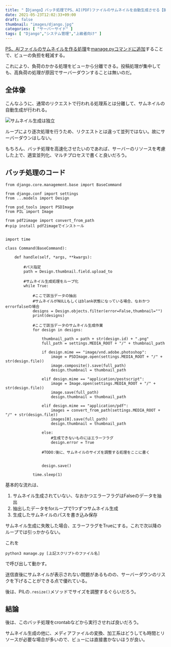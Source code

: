 ```yaml
---
title: "【Django】バッチ処理でPS、AI(PDF)ファイルのサムネイルを自動生成させる【BaseCommand】"
date: 2021-05-23T12:02:33+09:00
draft: false
thumbnail: "images/django.jpg"
categories: [ "サーバーサイド" ]
tags: [ "Django","システム管理","上級者向け" ]
---
```


[PS、AIファイルのサムネイルを作る処理](/post/django-aips-thumbnail-autocreate/)を[manage.pyコマンドに追加](/post/django-command-add/)することで、ビューの負担を軽減する。

これにより、負荷のかかる処理をビューから分離できる。投稿処理が集中しても、高負荷の処理が原因でサーバーダウンすることは無いのだ。

## 全体像

こんなふうに、通常のリクエストで行われる処理系とは分離して、サムネイルの自動生成が行われる。

<div class="img-center"><img src="/images/Screenshot from 2021-05-23 15-19-04.png" alt="サムネイル生成は独立"></div>


ループにより逐次処理を行うため、リクエストとは違って並列ではない。故にサーバーダウンはしない。

もちろん、バッチ処理を高速化させたいのであれば、サーバーのリソースを考慮した上で、適宜並列化、マルチプロセスで書くと良いだろう。


## バッチ処理のコード


    from django.core.management.base import BaseCommand
    
    from django.conf import settings
    from ...models import Design
    
    from psd_tools import PSDImage
    from PIL import Image
    
    from pdf2image import convert_from_path
    #↑pip install pdf2imageでインストール
    
    
    import time
    
    class Command(BaseCommand):
    
        def handle(self, *args, **kwargs):
    
            #パス指定
            path = Design.thumbnail.field.upload_to
    
            #サムネイル生成処理をループ化
            while True:
    
                #ここで該当データの抽出
                #サムネイルがNULLもしくはblank状態になっている場合、なおかつerrorfalseの場合
                designs = Design.objects.filter(error=False,thumbnail="")
                print(designs)
    
                #ここで該当データのサムネイル生成作業
                for design in designs:
    
                    thumbnail_path = path + str(design.id) + ".png"
                    full_path = settings.MEDIA_ROOT + "/" + thumbnail_path
    
                    if design.mime == "image/vnd.adobe.photoshop":
                        image = PSDImage.open(settings.MEDIA_ROOT + "/" + str(design.file))
                        image.composite().save(full_path)
                        design.thumbnail = thumbnail_path
    
                    elif design.mime == "application/postscript":
                        image = Image.open(settings.MEDIA_ROOT + "/" + str(design.file))
                        image.save(full_path)
                        design.thumbnail = thumbnail_path
    
                    elif design.mime == "application/pdf":
                        images = convert_from_path(settings.MEDIA_ROOT + "/" + str(design.file))
                        images[0].save(full_path)
                        design.thumbnail = thumbnail_path
    
                    else:
                        #生成できないものにはエラーフラグ
                        design.error = True
    
                    #TODO:後に、サムネイルのサイズを調整する処理をここに書く
    
    
                    design.save()
    
                time.sleep(1)


基本的な流れは、

1. サムネイル生成されていない、なおかつエラーフラグはFalseのデータを抽出
1. 抽出したデータをforループで1つずつサムネイル生成
1. 生成したサムネイルのパスを書き込み保存

サムネイル生成に失敗した場合、エラーフラグをTrueにする。これで次以降のループでは引っかからない。

これを

    python3 manage.py [上記スクリプトのファイル名]

で呼び出して動かす。

送信直後にサムネイルが表示されない問題があるものの、サーバーダウンのリスクを下げることができる点で優れている。

後は、PILの`.resize()`メソッドでサイズを調整するぐらいだろう。


## 結論

後は、このバッチ処理をcrontabなどから実行させれば良いだろう。

サムネイル生成の他に、メディアファイルの変換、加工系はどうしても時間とリソースが必要な場合が多いので、ビューには直接書かないほうが良い。

